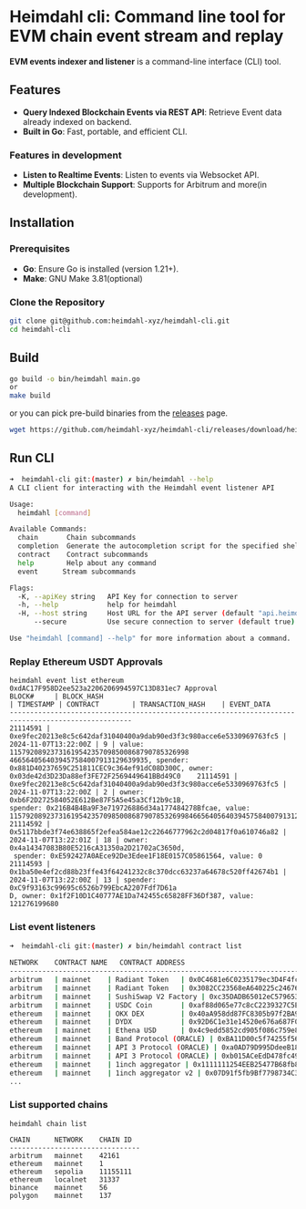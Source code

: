 # Heimdahl cli: Command line tool for EVM chain event stream and replay

**EVM events indexer and listener**
is a command-line interface (CLI) tool.

## Features

- **Query Indexed Blockchain Events via REST API**: Retrieve Event data already indexed on backend.
- **Built in Go**: Fast, portable, and efficient CLI.

### Features in development

- **Listen to Realtime Events**: Listen to events via Websocket API.
- **Multiple Blockchain Support**: Supports for Arbitrum and more(in development).

## Installation

### Prerequisites

- **Go**: Ensure Go is installed (version 1.21+).
- **Make**: GNU Make 3.81(optional)

### Clone the Repository

```bash
git clone git@github.com:heimdahl-xyz/heimdahl-cli.git
cd heimdahl-cli
```

## Build

```bash
go build -o bin/heimdahl main.go
or
make build 
```

or you can pick pre-build binaries from the [releases](https://github.com/heimdahl-xyz/heimdahl-cli/releases) page.

```bash
wget https://github.com/heimdahl-xyz/heimdahl-cli/releases/download/heimdahl-cli-dc9e278/heimdahl-cli-linux-amd64.tar.gz

```

## Run CLI

```bash
➜  heimdahl-cli git:(master) ✗ bin/heimdahl --help
A CLI client for interacting with the Heimdahl event listener API

Usage:
  heimdahl [command]

Available Commands:
  chain       Chain subcommands
  completion  Generate the autocompletion script for the specified shell
  contract    Contract subcommands
  help        Help about any command
  event      Stream subcommands

Flags:
  -K, --apiKey string   API Key for connection to server  
  -h, --help            help for heimdahl
  -H, --host string     Host URL for the API server (default "api.heimdahl.xyz")
      --secure          Use secure connection to server (default true)

Use "heimdahl [command] --help" for more information about a command.
```

### Replay Ethereum USDT Approvals

```
heimdahl event list ethereum 0xdAC17F958D2ee523a2206206994597C13D831ec7 Approval
BLOCK#     | BLOCK_HASH                                                        | TIMESTAMP | CONTRACT        | TRANSACTION_HASH    | EVENT_DATA     
----------------------------------------------------------------------------------------------------
21114591 | 0xe9fec20213e8c5c642daf31040400a9dab90ed3f3c980acce6e5330969763fc5 | 2024-11-07T13:22:00Z | 9 | value: 11579208923731619542357098500868790785326998
4665640564039457584007913129639935, spender: 0x881D40237659C251811CEC9c364ef91dC08D300C, owner: 0x03de42d3D23Da88ef3FE72F2569449641BBd49C0    21114591 | 0xe9fec20213e8c5c642daf31040400a9dab90ed3f3c980acce6e5330969763fc5 | 2024-11-07T13:22:00Z | 2 | owner: 0xb6F2D272584052E612Be87F5A5e45a3Cf12b9c1B, 
spender: 0x216B4B4Ba9F3e719726886d34a177484278Bfcae, value: 115792089237316195423570985008687907853269984665640564039457584007913129639935    21114592 | 0x5117bbde3f74e638865f2efea584ae12c22646777962c2d04817f0a610746a82 | 2024-11-07T13:22:01Z | 18 | owner: 0x4a14347083B80E5216cA31350a2D21702aC3650d,
 spender: 0xE592427A0AEce92De3Edee1F18E0157C05861564, value: 0                                                                                21114593 | 0x1ba50e4ef2cd88b23ffe43f64241232c8c370dcc63237a64678c520ff42674b1 | 2024-11-07T13:22:00Z | 13 | spender: 0xC9f93163c99695c6526b799EbcA2207Fdf7D61a
D, owner: 0x1f2F10D1C40777AE1Da742455c65828FF36Df387, value: 121276199680           
```

### List event listeners

```bash
➜  heimdahl-cli git:(master) ✗ bin/heimdahl contract list
               
NETWORK    CONTRACT NAME   CONTRACT ADDRESS                                                                                                                   
-------------------------------------------------------------------------------                      
arbitrum   | mainnet    | Radiant Token   | 0x0C4681e6C0235179ec3D4F4fc4DF3d14FDD96017
arbitrum   | mainnet    | Radiant Token   | 0x3082CC23568eA640225c2467653dB90e9250AaA0
arbitrum   | mainnet    | SushiSwap V2 Factory | 0xc35DADB65012eC5796536bD9864eD8773aBc74C4
arbitrum   | mainnet    | USDC Coin       | 0xaf88d065e77c8cC2239327C5EDb3A432268e5831
ethereum   | mainnet    | OKX DEX         | 0x40aA958dd87FC8305b97f2BA922CDdCa374bcD7f
ethereum   | mainnet    | DYDX            | 0x92D6C1e31e14520e676a687F0a93788B716BEff5
ethereum   | mainnet    | Ethena USD      | 0x4c9edd5852cd905f086c759e8383e09bff1e68b3
ethereum   | mainnet    | Band Protocol (ORACLE) | 0xBA11D00c5f74255f56a5E366F4F77f5A186d7f55
ethereum   | mainnet    | API 3 Protocol (ORACLE) | 0xa0AD79D995DdeeB18a14eAef56A549A04e3Aa1Bd
arbitrum   | mainnet    | API 3 Protocol (ORACLE) | 0xb015ACeEdD478fc497A798Ab45fcED8BdEd08924
ethereum   | mainnet    | 1inch aggregator | 0x1111111254EEB25477B68fb85Ed929f73A960582
ethereum   | mainnet    | 1inch aggregator v2 | 0x07D91f5fb9Bf7798734C3f606dB065549F6893bb
...
```

### List supported chains

```
heimdahl chain list

CHAIN      NETWORK    CHAIN ID
--------------------------------
arbitrum   mainnet    42161   
ethereum   mainnet    1       
ethereum   sepolia    11155111
ethereum   localnet   31337   
binance    mainnet    56      
polygon    mainnet    137     
```
